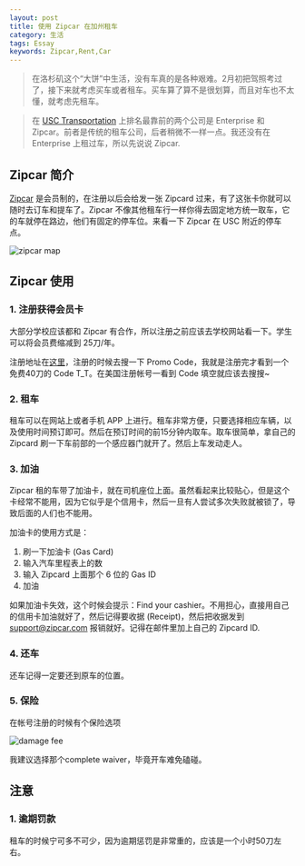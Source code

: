 ```yaml
---
layout: post
title: 使用 Zipcar 在加州租车
category: 生活
tags: Essay
keywords: Zipcar,Rent,Car
---
```



> 在洛杉矶这个“大饼”中生活，没有车真的是各种艰难。2月初把驾照考过了，接下来就考虑买车或者租车。买车算了算不是很划算，而且对车也不太懂，就考虑先租车。

> 在 [USC Transportation](http://transnet.usc.edu/index.php/getting-around/) 上排名最靠前的两个公司是 Enterprise 和 Zipcar。前者是传统的租车公司，后者稍微不一样一点。我还没有在 Enterprise 上租过车，所以先说说 Zipcar.

## Zipcar 简介

[Zipcar](http://www.zipcar.com) 是会员制的，在注册以后会给发一张 Zipcard 过来，有了这张卡你就可以随时去订车和提车了。Zipcar 不像其他租车行一样你得去固定地方统一取车，它的车就停在路边，他们有固定的停车位。来看一下 Zipcar 在 USC 附近的停车点。

![zipcar map](http://7u2ho6.com1.z0.glb.clouddn.com/life-zipcar-map.png)

## Zipcar 使用

### 1. 注册获得会员卡

大部分学校应该都和 Zipcar 有合作，所以注册之前应该去学校网站看一下。学生可以将会员费缩减到 25刀/年。

注册地址在[这里](http://members.zipcar.com/registration)，注册的时候去搜一下 Promo Code，我就是注册完才看到一个免费40刀的 Code T_T。在美国注册帐号一看到 Code 填空就应该去搜搜~

### 2. 租车

租车可以在网站上或者手机 APP 上进行。租车非常方便，只要选择相应车辆，以及使用时间预订即可。然后在预订时间的前15分钟内取车。取车很简单，拿自己的 Zipcard 刷一下车前部的一个感应器门就开了。然后上车发动走人。

### 3. 加油

Zipcar 租的车带了加油卡，就在司机座位上面。虽然看起来比较贴心，但是这个卡经常不能用，因为它似乎是个信用卡，然后一旦有人尝试多次失败就被锁了，导致后面的人们也不能用。

加油卡的使用方式是：

1. 刷一下加油卡 (Gas Card)
2. 输入汽车里程表上的数 
3. 输入 Zipcard 上面那个 6 位的 Gas ID 
4. 加油

如果加油卡失效，这个时候会提示：Find your cashier。不用担心，直接用自己的信用卡加油就好了，然后记得要收据 (Receipt)，然后把收据发到 support@zipcar.com 报销就好。记得在邮件里加上自己的 Zipcard ID.

### 4. 还车

还车记得一定要还到原车的位置。

### 5. 保险

在帐号注册的时候有个保险选项

![damage fee](http://7u2ho6.com1.z0.glb.clouddn.com/life-zipcar-damage-fee.png)

我建议选择那个complete waiver，毕竟开车难免磕碰。

## 注意

### 1. 逾期罚款

租车的时候宁可多不可少，因为逾期惩罚是非常重的，应该是一个小时50刀左右。